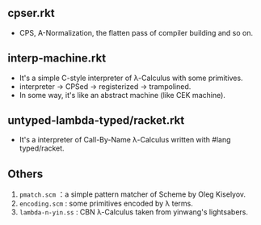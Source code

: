 ## cpser.rkt

- CPS, A-Normalization, the flatten pass of compiler building and so on.

## interp-machine.rkt

- It's a simple C-style interpreter of λ-Calculus with some primitives.
- interpreter -> CPSed -> registerized -> trampolined.
- In some way, it's like an abstract machine (like CEK machine).

## untyped-lambda-typed/racket.rkt

- It's a interpreter of Call-By-Name λ-Calculus written with #lang typed/racket.

## Others

1. `pmatch.scm` ：a simple pattern matcher of Scheme by Oleg Kiselyov.
2. `encoding.scm` : some primitives encoded by λ terms.
3. `lambda-n-yin.ss` : CBN λ-Calculus taken from yinwang's lightsabers.
